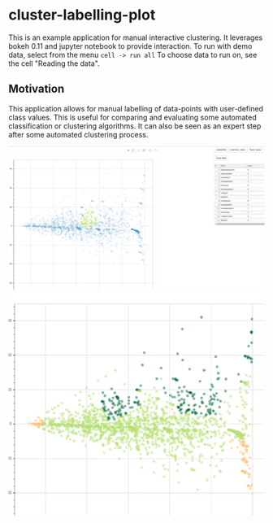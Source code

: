 # cluster-labelling-plot

This is an example application for manual interactive clustering.
It leverages bokeh 0.11 and jupyter notebook to provide interaction. 
To run with demo data, select from the menu `cell -> run all`
To choose data to run on, see the cell "Reading the data".

## Motivation

This application allows for manual labelling of data-points with user-defined class values. 
This is useful for comparing and evaluating some automated classification or clustering algorithms. It can also be seen as an expert step after some automated clustering process.

![](./static/example1.png)
![](./static/example2.png)

